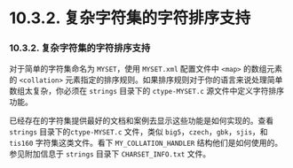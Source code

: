 # 10.3.2. 复杂字符集的字符排序支持

### 10.3.2. 复杂字符集的字符排序支持

对于简单的字符集命名为 `MYSET`，使用 `MYSET.xml` 配置文件中 `<map>` 的数组元素的 `<collation>` 元素指定的排序规则。如果排序规则对于你的语言来说处理简单数组太复杂，你必须在 `strings` 目录下的 `ctype-MYSET.c` 源文件中定义字符排序功能。

已经存在的字符集提供最好的文档和案例去显示这些功能是如何实现的。查看 `strings` 目录下的`ctype-MYSET.c` 文件，类似 `big5`，`czech`，`gbk`，`sjis`，和 `tis160` 字符集这类文件。看下 `MY_COLLATION_HANDLER` 结构他们是如何使用的。参见附加信息于 `strings` 目录下 `CHARSET_INFO.txt` 文件。